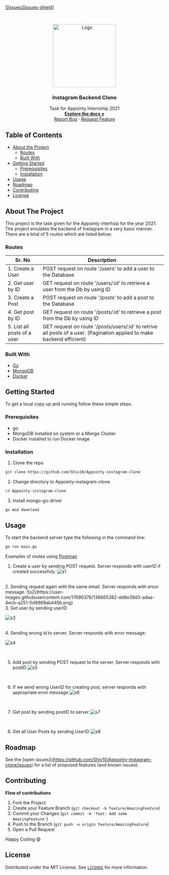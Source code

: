 
[![Issues][issues-shield]](https://github.com/Shiv10/Appointy-instagram-clone/issues)

<!-- PROJECT LOGO -->
<br />
<p align="center">
  <a>
    <img src="https://user-images.githubusercontent.com/17690376/136663828-9a59dcdb-003b-4a36-85df-67c8e2d4c258.png" alt="Logo" width="200">
  </a>

  <h3 align="center">Instagram Backend Clone</h3>

  <p align="center">
    Task for Appointy Internship 2021
    <br />
    <a href="https://github.com/Shiv10/Appointy-instagram-clone"><strong>Explore the docs »</strong></a>
    <br />
    <!-- <a href="https://www.youtube.com/watch?v=ifayZiXxAWo">View Demo</a>
    · -->
    <a href="https://github.com/Shiv10/Appointy-instagram-clone/issues">Report Bug</a>
    ·
    <a href="https://github.com/Shiv10/Appointy-instagram-clone/issues">Request Feature</a>
  </p>
</p>



<!-- TABLE OF CONTENTS -->
## Table of Contents

* [About the Project](#about-the-project)
  * [Routes](#routes)
  * [Built With](#built-with)
* [Getting Started](#getting-started)
  * [Prerequisites](#prerequisites)
  * [Installation](#installation)
* [Usage](#usage)
* [Roadmap](#roadmap)
* [Contributing](#contributing)
* [License](#license)



<!-- ABOUT THE PROJECT -->
## About The Project

This project is the task given for the Appointy interhsip for the year 2021. The project emulates the backend of Instagram in a very basic manner. There are a total of 5 routes which are listed below:

### Routes
Sr. No                     |  Description
---------------------------|--------------------------------------------------------------------------------------------------------
1. Create a User           |  POST request on route '/users' to add a user to the Database
2. Get user by ID          | GET request on route '/users/:id' to retrieve a user from the Db by using ID
3. Create a Post           |  POST request on route '/posts' to add a post to the Database
4. Get post by ID          |  GET request on route '/posts/:id' to retrieve a post from the Db by using ID
5. List all posts of a user|  GET request on route '/posts/users/:id' to retrive all posts of a user. (Pagination applied to make backend efficient)



### Built With

* [Go](https://golang.org/)
* [MongoDB](https://www.mongodb.com/)
* [Docker](https://www.docker.com/)



## Getting Started

To get a local copy up and running follow these simple steps.

### Prerequisites

* go
* MongoDB installed on system or a Mongo Cluster
* Docker installed to run Docker image


### Installation
 
1. Clone the repo
```sh
git clone https://github.com/Shiv10/Appointy-instagram-clone
```
2. Change directory to Appointy-instagram-clone
```sh
cd Appointy-instagram-clone
```
3. Install mongo-go-driver
```sh
go mod download
```


## Usage
To start the backend server type the following in the command line:
```sh
go run main.go
```
Examples of routes using [Postman](https://www.postman.com/)
1. Create a user by sending POST request. Server responds with userID if created successfuly.
![s1](https://user-images.githubusercontent.com/17690376/136665288-0971b932-f3bb-49a2-ba26-eb44e2d7adc9.png)
<br/>
2. Sending request again with the same email. Server responds with eroor message.
![s2](https://user-images.githubusercontent.com/17690376/136665382-dd6e39d3-adaa-4ecb-a251-0d9869ab445b.png)

<br/>
3. Get user by sending userID

![s3](https://user-images.githubusercontent.com/17690376/136665478-861d98e9-9899-4935-94ab-b233a215fd95.png)

<br/>
4. Sending wrong id to server. Server responds with error message:

![s4](https://user-images.githubusercontent.com/17690376/136665585-fe2f5e49-fe44-4de5-9d06-35432e61d9da.png)

<br/>

5. Add post by sending POST request to the server. Server responds with postID
![s5](https://user-images.githubusercontent.com/17690376/136665639-f32ef91f-0197-4dee-9164-15ffd8f2b686.png)

<br/>

6. If we send wrong UserID for creating post, server responds with appropriate error message
![s6](https://user-images.githubusercontent.com/17690376/136665962-3366ba1a-12a2-47de-9d40-997a9f20aa9a.png)

<br/>

7. Get post by sending postID to server
![s7](https://user-images.githubusercontent.com/17690376/136666361-86814a3a-2f1c-4833-9bcc-9a6c517fa185.png)

<br/>

8. Get all User Posts by sending UserID
![s8](https://user-images.githubusercontent.com/17690376/136666502-18f544dc-c4f7-46cd-aa8f-06e9c260ad46.png)


## Roadmap

See the [open issues]((https://github.com/Shiv10/Appointy-instagram-clone/issues) for a list of proposed features (and known issues).


## Contributing

**Flow of contributions**

1. Fork the Project
2. Create your Feature Branch (`git checkout -b feature/AmazingFeature`)
3. Commit your Changes (`git commit -m 'feat: Add some AmazingFeature'`)
4. Push to the Branch (`git push -u origin feature/AmazingFeature`)
5. Open a Pull Request

Happy Coding :smile:

## License

Distributed under the MIT License. See [`LICENSE`](./LICENSE) for more information.

